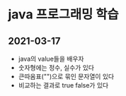 # java 프로그래밍 학습

## 2021-03-17

* java의 value들을 배우자
* 숫자형에는 정수, 실수가 있다
* 큰따옴표("")으로 묶인 문자열이 있다
* 비교하는 결과로 true false가 있다